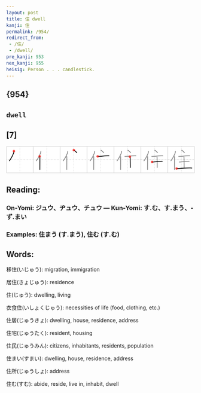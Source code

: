 ```yaml
---
layout: post
title: 住 dwell
kanji: 住
permalink: /954/
redirect_from:
 - /住/
 - /dwell/
pre_kanji: 953
nex_kanji: 955
heisig: Person . . . candlestick.
---
```


## {954}

## `dwell`

## [7]

<div class="stroke"><img src="../images/E4BD8F.png" /></div>

## Reading:

### On-Yomi: ジュウ、ヂュウ、チュウ &mdash; Kun-Yomi: す.む、す.まう、-ず.まい

### Examples: 住まう (す.まう), 住む (す.む)

## Words:

移住(いじゅう): migration, immigration

居住(きょじゅう): residence

住(じゅう): dwelling, living

衣食住(いしょくじゅう): necessities of life (food, clothing, etc.)

住居(じゅうきょ): dwelling, house, residence, address

住宅(じゅうたく): resident, housing

住民(じゅうみん): citizens, inhabitants, residents, population

住まい(すまい): dwelling, house, residence, address

住所(じゅうしょ): address

住む(すむ): abide, reside, live in, inhabit, dwell
